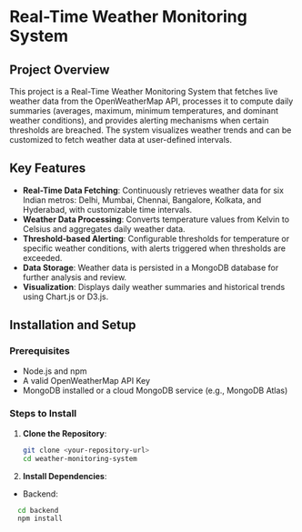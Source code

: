 # Real-Time Weather Monitoring System

## Project Overview
This project is a Real-Time Weather Monitoring System that fetches live weather data from the OpenWeatherMap API, processes it to compute daily summaries (averages, maximum, minimum temperatures, and dominant weather conditions), and provides alerting mechanisms when certain thresholds are breached. The system visualizes weather trends and can be customized to fetch weather data at user-defined intervals.

## Key Features
- **Real-Time Data Fetching**: Continuously retrieves weather data for six Indian metros: Delhi, Mumbai, Chennai, Bangalore, Kolkata, and Hyderabad, with customizable time intervals.
- **Weather Data Processing**: Converts temperature values from Kelvin to Celsius and aggregates daily weather data.
- **Threshold-based Alerting**: Configurable thresholds for temperature or specific weather conditions, with alerts triggered when thresholds are exceeded.
- **Data Storage**: Weather data is persisted in a MongoDB database for further analysis and review.
- **Visualization**: Displays daily weather summaries and historical trends using Chart.js or D3.js.

## Installation and Setup

### Prerequisites
- Node.js and npm
- A valid OpenWeatherMap API Key
- MongoDB installed or a cloud MongoDB service (e.g., MongoDB Atlas)

### Steps to Install
1. **Clone the Repository**:
   ```bash
   git clone <your-repository-url>
   cd weather-monitoring-system
   
2. **Install Dependencies**:
- Backend:
 ```bash
   cd backend
   npm install
```
